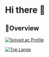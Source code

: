 # Hi there 👋

## 📁Overview
  [![Solved.ac Profile](http://mazassumnida.wtf/api/v2/generate_badge?boj=seg7577)](https://solved.ac/seg7577/)

  [![Top Langs](https://github-readme-stats.vercel.app/api/top-langs/?username=M-SE0K&hide=html,cssjupyter%20notebook&layout=donut)](https://github.com/anuraghazra/github-readme-stats)
